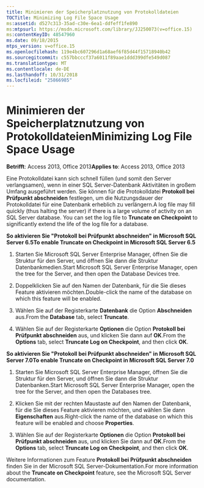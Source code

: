 ```yaml
---
title: Minimieren der Speicherplatznutzung von Protokolldateien
TOCTitle: Minimizing Log File Space Usage
ms:assetid: d527c313-35ad-c30e-6ea1-ddfeff1fe890
ms:mtpsurl: https://msdn.microsoft.com/library/JJ250073(v=office.15)
ms:contentKeyID: 48547960
ms.date: 09/18/2015
mtps_version: v=office.15
ms.openlocfilehash: 119e4bc607296d1a68aef6f85d44f15718940b42
ms.sourcegitcommit: c557bbcccf37a6011f89aae1ddd399dfe549d087
ms.translationtype: MT
ms.contentlocale: de-DE
ms.lasthandoff: 10/31/2018
ms.locfileid: "25866985"
---
```

# <a name="minimizing-log-file-space-usage"></a><span data-ttu-id="02722-102">Minimieren der Speicherplatznutzung von Protokolldateien</span><span class="sxs-lookup"><span data-stu-id="02722-102">Minimizing Log File Space Usage</span></span>


<span data-ttu-id="02722-103">**Betrifft**: Access 2013, Office 2013</span><span class="sxs-lookup"><span data-stu-id="02722-103">**Applies to**: Access 2013, Office 2013</span></span>

<span data-ttu-id="02722-p101">Eine Protokolldatei kann sich schnell füllen (und somit den Server verlangsamen), wenn in einer SQL Server-Datenbank Aktivitäten in großem Umfang ausgeführt werden. Sie können für die Protokolldatei **Protokoll bei Prüfpunkt abschneiden** festlegen, um die Nutzungsdauer der Protokolldatei für eine Datenbank erheblich zu verlängern.</span><span class="sxs-lookup"><span data-stu-id="02722-p101">A log file may fill quickly (thus halting the server) if there is a large volume of activity on an SQL Server database. You can set the log file to **Truncate on Checkpoint** to significantly extend the life of the log file for a database.</span></span>

<span data-ttu-id="02722-106">**So aktivieren Sie "Protokoll bei Prüfpunkt abschneiden" in Microsoft SQL Server 6.5**</span><span class="sxs-lookup"><span data-stu-id="02722-106">**To enable Truncate on Checkpoint in Microsoft SQL Server 6.5**</span></span>

1.  <span data-ttu-id="02722-107">Starten Sie Microsoft SQL Server Enterprise Manager, öffnen Sie die Struktur für den Server, und öffnen Sie dann die Struktur Datenbankmedien.</span><span class="sxs-lookup"><span data-stu-id="02722-107">Start Microsoft SQL Server Enterprise Manager, open the tree for the Server, and then open the Database Devices tree.</span></span>

2.  <span data-ttu-id="02722-108">Doppelklicken Sie auf den Namen der Datenbank, für die Sie dieses Feature aktivieren möchten.</span><span class="sxs-lookup"><span data-stu-id="02722-108">Double-click the name of the database on which this feature will be enabled.</span></span>

3.  <span data-ttu-id="02722-109">Wählen Sie auf der Registerkarte **Datenbank** die Option **Abschneiden** aus.</span><span class="sxs-lookup"><span data-stu-id="02722-109">From the **Database** tab, select **Truncate**.</span></span>

4.  <span data-ttu-id="02722-110">Wählen Sie auf der Registerkarte **Optionen** die Option **Protokoll bei Prüfpunkt abschneiden** aus, und klicken Sie dann auf **OK**.</span><span class="sxs-lookup"><span data-stu-id="02722-110">From the **Options** tab, select **Truncate Log on Checkpoint**, and then click **OK**.</span></span>

<span data-ttu-id="02722-111">**So aktivieren Sie "Protokoll bei Prüfpunkt abschneiden" in Microsoft SQL Server 7.0**</span><span class="sxs-lookup"><span data-stu-id="02722-111">**To enable Truncate on Checkpoint in Microsoft SQL Server 7.0**</span></span>

1.  <span data-ttu-id="02722-112">Starten Sie Microsoft SQL Server Enterprise Manager, öffnen Sie die Struktur für den Server, und öffnen Sie dann die Struktur Datenbanken.</span><span class="sxs-lookup"><span data-stu-id="02722-112">Start Microsoft SQL Server Enterprise Manager, open the tree for the Server, and then open the Databases tree.</span></span>

2.  <span data-ttu-id="02722-113">Klicken Sie mit der rechten Maustaste auf den Namen der Datenbank, für die Sie dieses Feature aktivieren möchten, und wählen Sie dann **Eigenschaften** aus.</span><span class="sxs-lookup"><span data-stu-id="02722-113">Right-click the name of the database on which this feature will be enabled and choose **Properties**.</span></span>

3.  <span data-ttu-id="02722-114">Wählen Sie auf der Registerkarte **Optionen** die Option **Protokoll bei Prüfpunkt abschneiden** aus, und klicken Sie dann auf **OK**.</span><span class="sxs-lookup"><span data-stu-id="02722-114">From the **Options** tab, select **Truncate Log on Checkpoint**, and then click **OK**.</span></span>

<span data-ttu-id="02722-115">Weitere Informationen zum Feature **Protokoll bei Prüfpunkt abschneiden** finden Sie in der Microsoft SQL Server-Dokumentation.</span><span class="sxs-lookup"><span data-stu-id="02722-115">For more information about the **Truncate on Checkpoint** feature, see the Microsoft SQL Server documentation.</span></span>

